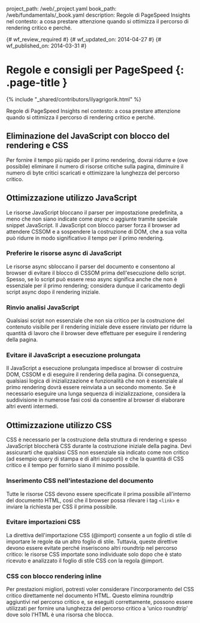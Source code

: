 project_path: /web/_project.yaml
book_path: /web/fundamentals/_book.yaml
description: Regole di PageSpeed Insights nel contesto: a cosa prestare attenzione quando si ottimizza il percorso di rendering critico e perché.

{# wf_review_required #}
{# wf_updated_on: 2014-04-27 #}
{# wf_published_on: 2014-03-31 #}

# Regole e consigli per PageSpeed {: .page-title }

{% include "_shared/contributors/ilyagrigorik.html" %}


Regole di PageSpeed Insights nel contesto: a cosa prestare attenzione quando si ottimizza il percorso di rendering critico e perché.

## Eliminazione del JavaScript con blocco del rendering e CSS

Per fornire il tempo più rapido per il primo rendering, dovrai ridurre e (ove possibile) eliminare il numero di risorse critiche sulla pagina, diminuire il numero di byte critici scaricati e ottimizzare la lunghezza del percorso critico.

## Ottimizzazione utilizzo JavaScript

Le risorse JavaScript bloccano il parser per impostazione predefinita, a meno che non siano indicate come _async_ o aggiunte tramite speciale snippet JavaScript. Il JavaScript con blocco parser forza il browser ad attendere CSSOM e a sospendere la costruzione di DOM, che a sua volta può ridurre in modo significativo il tempo per il primo rendering.

### **Preferire le risorse async di JavaScript**

Le risorse async sbloccano il parser del documento e consentono al browser di evitare il blocco di CSSOM prima dell'esecuzione dello script. Spesso, se lo script può essere reso async significa anche che non è essenziale per il primo rendering; considera dunque il caricamento degli script async dopo il rendering iniziale.

### **Rinvio analisi JavaScript**

Qualsiasi script non essenziale che non sia critico per la costruzione del contenuto visibile per il rendering iniziale deve essere rinviato per ridurre la quantità di lavoro che il browser deve effettuare per eseguire il rendering della pagina.

### **Evitare il JavaScript a esecuzione prolungata**

Il JavaScript a esecuzione prolungata impedisce al browser di costruire DOM, CSSOM e di eseguire il rendering della pagina. Di conseguenza, qualsiasi logica di inizializzazione e funzionalità che non è essenziale al primo rendering dovrà essere reinviata a un secondo momento. Se è necessario eseguire una lunga sequenza di inizializzazione, considera la suddivisione in numerose fasi così da consentire al browser di elaborare altri eventi intermedi.

## Ottimizzazione utilizzo CSS

CSS è necessario per la costruzione della struttura di rendering e spesso JavaScript bloccherà CSS durante la costruzione iniziale della pagina. Devi assicurarti che qualsiasi CSS non essenziale sia indicato come non critico (ad esempio query di stampa e di altri supporti) e che la quantità di CSS critico e il tempo per fornirlo siano il minimo possibile.

### **Inserimento CSS nell'intestazione del documento**

Tutte le risorse CSS devono essere specificate il prima possibile all'interno del documento HTML, così che il browser possa rilevare i tag `<link>` e inviare la richiesta per CSS il prima possibile.

### **Evitare importazioni CSS**

La direttiva dell'importazione CSS (@import) consente a un foglio di stile di importare le regole da un altro foglio di stile. Tuttavia, queste direttive devono essere evitate perché inseriscono altri roundtrip nel percorso critico: le risorse CSS importate sono individuate solo dopo che è stato ricevuto e analizzato il foglio di stile CSS con la regola @import.

### **CSS con blocco rendering inline**

Per prestazioni migliori, potresti voler considerare l'incorporamento del CSS critico direttamente nel documento HTML. Questo elimina roundtrip aggiuntivi nel percorso critico e, se eseguiti correttamente, possono essere utilizzati per fornire una lunghezza del percorso critico a 'unico roundtrip' dove solo l'HTML è una risorsa che blocca.



